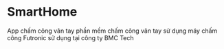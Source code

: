 # SmartHome
App chấm công vân tay
phần mềm chấm công vân tay sử dụng máy chấm công Futronic
sử dụng tại công ty BMC Tech
